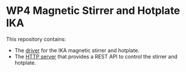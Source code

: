 # WP4 Magnetic Stirrer and Hotplate IKA

This repository contains:

- The [driver](./stirrer_heater_driver/) for the IKA magnetic stirrer and hotplate.
- The [HTTP server](./stirrer_heater_http/) that provides a REST API to control the stirrer and hotplate.
